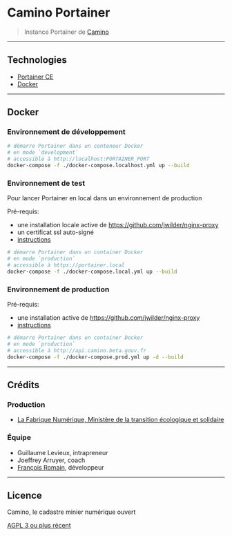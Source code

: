 # Camino Portainer

> Instance Portainer de [Camino](http://portainer.camino.beta.gouv.fr/)

---

## Technologies

- [Portainer CE](https://www.portainer.io/products-services/portainer-community-edition/)
- [Docker](https://www.docker.com/)

---

## Docker

### Environnement de développement

```bash
# démarre Portainer dans un conteneur Docker
# en mode `development`
# accessible à http://localhost:PORTAINER_PORT
docker-compose -f ./docker-compose.localhost.yml up --build
```

### Environnement de test

Pour lancer Portainer en local dans un environnement de production

Pré-requis:

- une installation locale active de https://github.com/jwilder/nginx-proxy
- un certificat ssl auto-signé
- [instructions](https://medium.com/@francoisromain/set-a-local-web-development-environment-with-custom-urls-and-https-3fbe91d2eaf0)

```bash
# démarre Portainer dans un container Docker
# en mode `production`
# accessible à https://portainer.local
docker-compose -f ./docker-compose.local.yml up --build
```

### Environnement de production

Pré-requis:

- une installation active de https://github.com/jwilder/nginx-proxy
- [instructions](https://medium.com/@francoisromain/host-multiple-websites-with-https-inside-docker-containers-on-a-single-server-18467484ab95)

```bash
# démarre Portainer dans un container Docker
# en mode `production`
# accessible à http://api.camino.beta.gouv.fr
docker-compose -f ./docker-compose.prod.yml up -d --build
```

---

## Crédits

### Production

- [La Fabrique Numérique, Ministère de la transition écologique et solidaire](https://www.ecologique-solidaire.gouv.fr/inauguration-fabrique-numerique-lincubateur-des-ministeres-charges-lecologie-et-des-territoires)

### Équipe

- Guillaume Levieux, intrapreneur
- Joeffrey Arruyer, coach
- [François Romain](http://francoisromain.com), développeur

---

## Licence

Camino, le cadastre minier numérique ouvert

[AGPL 3 ou plus récent](https://spdx.org/licenses/AGPL-3.0-or-later.html)
